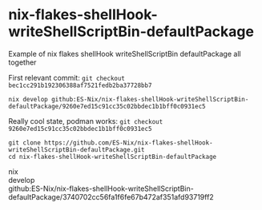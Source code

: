 # nix-flakes-shellHook-writeShellScriptBin-defaultPackage
Example of nix flakes shellHook writeShellScriptBin defaultPackage all together


First relevant commit:
`git checkout bec1cc291b192306388af7521fedb2ba37728bb7`

`nix develop github:ES-Nix/nix-flakes-shellHook-writeShellScriptBin-defaultPackage/9260e7ed15c91cc35c02bbdec1b1bff0c0931ec5`


Really cool state, podman works: `git checkout 9260e7ed15c91cc35c02bbdec1b1bff0c0931ec5`

```
git clone https://github.com/ES-Nix/nix-flakes-shellHook-writeShellScriptBin-defaultPackage.git
cd nix-flakes-shellHook-writeShellScriptBin-defaultPackage
```

nix \
develop \
github:ES-Nix/nix-flakes-shellHook-writeShellScriptBin-defaultPackage/3740702cc56fa1f6fe67b472af351afd93719ff2


